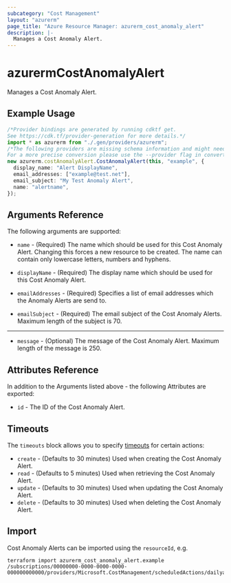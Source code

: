 ```yaml
---
subcategory: "Cost Management"
layout: "azurerm"
page_title: "Azure Resource Manager: azurerm_cost_anomaly_alert"
description: |-
  Manages a Cost Anomaly Alert.
---
```


# azurermCostAnomalyAlert

Manages a Cost Anomaly Alert.

## Example Usage

```typescript
/*Provider bindings are generated by running cdktf get.
See https://cdk.tf/provider-generation for more details.*/
import * as azurerm from "./.gen/providers/azurerm";
/*The following providers are missing schema information and might need manual adjustments to synthesize correctly: azurerm.
For a more precise conversion please use the --provider flag in convert.*/
new azurerm.costAnomalyAlert.CostAnomalyAlert(this, "example", {
  display_name: "Alert DisplayName",
  email_addresses: ["example@test.net"],
  email_subject: "My Test Anomaly Alert",
  name: "alertname",
});

```

## Arguments Reference

The following arguments are supported:

*   `name` - (Required) The name which should be used for this Cost Anomaly Alert. Changing this forces a new resource to be created. The name can contain only lowercase letters, numbers and hyphens.

*   `displayName` - (Required) The display name which should be used for this Cost Anomaly Alert.

*   `emailAddresses` - (Required) Specifies a list of email addresses which the Anomaly Alerts are send to.

*   `emailSubject` - (Required) The email subject of the Cost Anomaly Alerts. Maximum length of the subject is 70.

***

* `message` - (Optional) The message of the Cost Anomaly Alert. Maximum length of the message is 250.

## Attributes Reference

In addition to the Arguments listed above - the following Attributes are exported:

* `id` - The ID of the Cost Anomaly Alert.

## Timeouts

The `timeouts` block allows you to specify [timeouts](https://www.terraform.io/language/resources/syntax#operation-timeouts) for certain actions:

* `create` - (Defaults to 30 minutes) Used when creating the Cost Anomaly Alert.
* `read` - (Defaults to 5 minutes) Used when retrieving the Cost Anomaly Alert.
* `update` - (Defaults to 30 minutes) Used when updating the Cost Anomaly Alert.
* `delete` - (Defaults to 30 minutes) Used when deleting the Cost Anomaly Alert.

## Import

Cost Anomaly Alerts can be imported using the `resourceId`, e.g.

```console
terraform import azurerm_cost_anomaly_alert.example /subscriptions/00000000-0000-0000-0000-000000000000/providers/Microsoft.CostManagement/scheduledActions/dailyanomalybyresourcegroup
```
